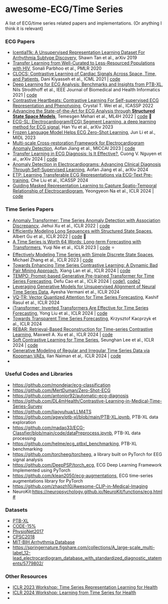 # awesome-ECG/Time Series
A list of ECG/time series related papers and implementations. (Or anything I think it is relevant)

### ECG Papers

- [Icentia11k: A Unsupervised Representation Learning Dataset For Arrhythmia Subtype Discovery](https://arxiv.org/abs/1910.09570), Shawn Tan et al., arXiv 2019
- [Transfer Learning from Well-Curated to Less-Resourced Populations with HIV](http://proceedings.mlr.press/v126/parbhoo20a/parbhoo20a.pdf), Sonali Parbhoo et al., PMLR 2020
- [CLOCS: Contrastive Learning of Cardiac Signals Across Space, Time, and Patients](https://arxiv.org/abs/2005.13249), Dani Kiyasseh et al., ICML 2021 | [code](https://github.com/danikiyasseh/CLOCS)
- [Deep Learning for ECG Analysis: Benchmarks and Insights from PTB-XL](https://ieeexplore.ieee.org/document/9190034), Nils Strodthoff et al., IEEE Journal of Biomedical and Health Informatics 2021 | [code](https://github.com/helme/ecg_ptbxl_benchmarking)
- [Contrastive Heartbeats: Contrastive Learning For Self-supervised ECG Representation and Phenotyping](https://ieeexplore.ieee.org/document/9746887/), Crystal T. Wei et al., ICASSP 2022
- [Advancing the State-of-the-Art for ECG Analysis through **Structured State Space Models**](https://arxiv.org/abs/2211.07579), Temesgen Mehari et al., ML4H 2022 | [code](https://github.com/tmehari/ssm_ecg) :star2:
- [ECG-SL: Electrocardiogram(ECG) Segment Learning, a deep learning method for ECG signal](https://arxiv.org/abs/2310.00818), Han Yu et al., arXiv 2023
- [Frozen Language Model Helps ECG Zero-Shot Learning](https://arxiv.org/abs/2303.12311), Jun Li et al., MIDL 2023
- [Multi-scale Cross-restoration Framework for Electrocardiogram Anomaly Detection](https://arxiv.org/abs/2308.01639), Aofan Jiang et al., MICCAI 2023 | [code](https://github.com/MediaBrain-SJTU/ECGAD)
- [Transfer Learning in ECG Diagnosis: Is It Effective?](https://arxiv.org/abs/2402.02021), Cuong V. Nguyen et al., arXiv 2024 | [code](https://github.com/cuongvng/transfer-learning-ecg-diagnosis)
- [Anomaly Detection in Electrocardiograms: Advancing Clinical Diagnosis Through Self-Supervised Learning](https://arxiv.org/abs/2404.04935), Aofan Jiang et al., arXiv 2024
- [ETP: Learning Transferable ECG Representations via ECG-Text Pre-training](https://arxiv.org/abs/2309.07145), Che Liu et al., ICASSP 2024
- [Guiding Masked Representation Learning to Capture Spatio-Temporal Relationship of Electrocardiogram](https://arxiv.org/abs/2402.09450), Yeongyeon Na et al., ICLR 2024 | [code](https://github.com/bakqui/ST-MEM)

### Time Series Papers

- [Anomaly Transformer: Time Series Anomaly Detection with Association Discrepancy](https://arxiv.org/abs/2110.02642), Jiehui Xu et al., ICLR 2022 | [code](https://github.com/thuml/Anomaly-Transformer)
- [Efficiently Modeling Long Sequences with Structured State Spaces](https://arxiv.org/abs/2111.00396), Albert Gu et al., ICLR 2022 | [code](https://github.com/state-spaces/s4) :star2:
- [A Time Series is Worth 64 Words: Long-term Forecasting with Transformers](https://arxiv.org/abs/2211.14730), Yuqi Nie et al., ICLR 2023 | [code](https://github.com/yuqinie98/PatchTST) :star:
- [Effectively Modeling Time Series with Simple Discrete State Spaces](https://arxiv.org/abs/2303.09489), Michael Zhang et al., ICLR 2023 | [code](https://github.com/HazyResearch/spacetime) 
- [Towards Enhancing Time Series Contrastive Learning: A Dynamic Bad Pair Mining Approach](https://arxiv.org/abs/2302.03357), Xiang Lan et al., ICLR 2024 | [code](https://github.com/lanxiang1017/DynamicBadPairMining_ICLR24)
- [TEMPO: Prompt-based Generative Pre-trained Transformer for Time Series Forecasting](https://arxiv.org/abs/2310.04948), Defu Cao et al., ICLR 2024 | [code1](https://github.com/dc-research/tempo), [code2](https://github.com/liaoyuhua/tempo-pytorch)
- [Leveraging Generative Models for Unsupervised Alignment of Neural Time Series Data](https://openreview.net/forum?id=9zhHVyLY4K), Ayesha Vermani et al., ICLR 2024
- [VQ-TR: Vector Quantized Attention for Time Series Forecasting](https://openreview.net/forum?id=RMnJxnLwGak), Kashif Rasul et al., ICLR 2024
- [iTransformer: Inverted Transformers Are Effective for Time Series Forecasting](https://arxiv.org/abs/2310.06625), Yong Liu et al., ICLR 2024 | [code](https://github.com/thuml/iTransformer)
- [Towards Transparent Time Series Forecasting](https://openreview.net/forum?id=TYXtXLYHpR), Krzysztof Kacprzyk et al., ICLR 2024
- [REBAR: Retrieval-Based Reconstruction for Time-series Contrastive Learning](https://arxiv.org/abs/2311.00519), Maxwell A. Xu et al., ICLR 2024 | [code](https://github.com/maxxu05/rebar)
- [Soft Contrastive Learning for Time Series](https://arxiv.org/abs/2312.16424), Seunghan Lee et al., ICLR 2024 | [code](https://github.com/seunghan96/softclt)
- [Generative Modeling of Regular and Irregular Time Series Data via Koopman VAEs](https://arxiv.org/abs/2310.02619), Ilan Naiman et al,. ICLR 2024 | [code](https://github.com/azencot-group/kovae)
- 



### Useful Codes and Libraries
- https://github.com/mondejar/ecg-classification
- https://github.com/MertDuman/Zero-Shot-ECG
- https://github.com/antonior92/automatic-ecg-diagnosis
- https://github.com/DL4mHealth/Contrastive-Learning-in-Medical-Time-Series-Survey
- https://github.com/liaoyuhua/LLM4TS
- https://github.com/agwy/ptb-xl/blob/main/PTB-XL.ipynb, PTB-XL data exploration
- https://github.com/madao33/ECG-Classfier/blob/main/code/dataPreprocess.ipynb, PTB-XL data processing
- https://github.com/helme/ecg_ptbxl_benchmarking, PTB-XL benchmarking
- https://github.com/torcheeg/torcheeg, a library built on PyTorch for EEG signal analysis
- https://github.com/DeepPSP/torch_ecg, ECG Deep Learning Framework Implemented using PyTorch
- https://github.com/klean2050/ecg-augmentations, ECG time-series augmentations library for PyTorch
- https://github.com/zhaozh10/Awesome-CLIP-in-Medical-Imaging
- NeuroKit:https://neuropsychology.github.io/NeuroKit/functions/ecg.html#



### Datasets

- [PTB-XL](https://physionet.org/content/ptb-xl/1.0.3/)
- [CODE-15%](https://zenodo.org/records/4916206)
- [PhysioNet2017](https://physionet.org/content/challenge-2017/1.0.0/)
- [CPSC2018](http://2018.icbeb.org/Challenge.html)
- [MIT-BIH Arrhythmia Database](https://physionet.org/content/mitdb/1.0.0/)
- https://springernature.figshare.com/collections/A_large-scale_multi-label_12-lead_electrocardiogram_database_with_standardized_diagnostic_statements/5779802/

### Other Resources
- [ICLR 2023 Workshop: Time Series Representation Learning for Health](https://iclr.cc/virtual/2023/workshop/12832)
- [ICLR 2024 Workshop: Learning from Time Series for Health](https://timeseriesforhealth.github.io/)
- 
